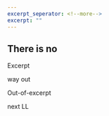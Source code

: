 ```yaml
---
excerpt_seperator: <!--more-->
excerpt: ""
---
```




## There is no 

Excerpt
<!--more-->

way out

Out-of-excerpt

next LL
